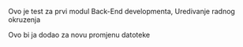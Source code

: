 Ovo je test za prvi modul Back-End developmenta, Uredivanje radnog okruzenja

Ovo bi ja dodao za novu promjenu datoteke
